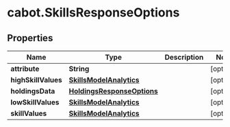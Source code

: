 # cabot.SkillsResponseOptions

## Properties

Name | Type | Description | Notes
------------ | ------------- | ------------- | -------------
**attribute** | **String** |  | [optional] 
**highSkillValues** | [**SkillsModelAnalytics**](SkillsModelAnalytics.md) |  | [optional] 
**holdingsData** | [**HoldingsResponseOptions**](HoldingsResponseOptions.md) |  | [optional] 
**lowSkillValues** | [**SkillsModelAnalytics**](SkillsModelAnalytics.md) |  | [optional] 
**skillValues** | [**SkillsModelAnalytics**](SkillsModelAnalytics.md) |  | [optional] 


